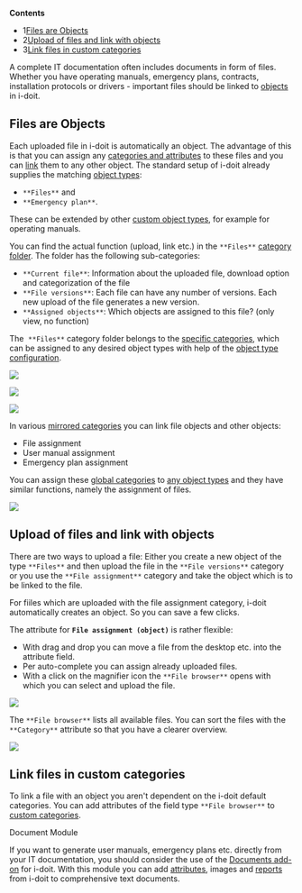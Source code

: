 **Contents**

*   1[Files are Objects](#UploadandLinkofFiles-FilesareObjects)
*   2[Upload of files and link with objects](#UploadandLinkofFiles-Uploadoffilesandlinkwithobjects)
*   3[Link files in custom categories](#UploadandLinkofFiles-Linkfilesincustomcategories)

A complete IT documentation often includes documents in form of files. Whether you have operating manuals, emergency plans, contracts, installation protocols or drivers - important files should be linked to [objects](../../basics/structure-of-the-it-documentation.md) in i-doit.

Files are Objects
-----------------

Each uploaded file in i-doit is automatically an object. The advantage of this is that you can assign any [categories and attributes](../../basics/structure-of-the-it-documentation.md) to these files and you can [link](/display/en/Object+Relations) them to any other object. The standard setup of i-doit already supplies the matching [object types](../../basics/structure-of-the-it-documentation.md):

*   `**Files**` and
*   `**Emergency plan**`.

These can be extended by other [custom object types](/display/en/Custom+Object+Types), for example for operating manuals.

You can find the actual function (upload, link etc.) in the `**Files**` [category folder](../../basics/structure-of-the-it-documentation.md). The folder has the following sub-categories:

*   `**Current file**`: Information about the uploaded file, download option and categorization of the file
*   `**File versions**`: Each file can have any number of versions. Each new upload of the file generates a new version.
*   `**Assigned objects**`: Which objects are assigned to this file? (only view, no function)

The  `**Files**` category folder belongs to the [specific categories](../../basics/structure-of-the-it-documentation.md), which can be assigned to any desired object types with help of the [object type configuration](/display/en/Custom+Object+Types).

![](/download/attachments/61014357/image2018-1-19%2010%3A12%3A7.png?version=1&modificationDate=1516353123443&api=v2&effects=drop-shadow)

![](/download/attachments/61014357/image2018-1-19%2010%3A29%3A20.png?version=1&modificationDate=1516354156615&api=v2&effects=drop-shadow)

![](/download/attachments/61014357/image2018-1-19%2010%3A31%3A13.png?version=1&modificationDate=1516354269907&api=v2&effects=drop-shadow)

In various [mirrored categories](../../basics/structure-of-the-it-documentation.md) you can link file objects and other objects:

*   File assignment
*   User manual assignment
*   Emergency plan assignment

You can assign these [global categories](../../basics/structure-of-the-it-documentation.md) to [any object types](/pages/viewpage.action?pageId=61014294) and they have similar functions, namely the assignment of files.

![](/download/attachments/61014357/image2018-1-19%2010%3A38%3A40.png?version=1&modificationDate=1516354717106&api=v2&effects=drop-shadow)

Upload of files and link with objects
-------------------------------------

There are two ways to upload a file: Either you create a new object of the type `**Files**` and then upload the file in the `**File versions**` category or you use the `**File assignment**` category and take the object which is to be linked to the file.

For fiiles which are uploaded with the file assignment category, i-doit automatically creates an object. So you can save a few clicks.

The attribute for **`File assignment (object)`** is rather flexible:

*   With drag and drop you can move a file from the desktop etc. into the attribute field.
*   Per auto-complete you can assign already uploaded files.
*   With a click on the magnifier icon the `**File browser**` opens with which you can select and upload the file.

![](/download/attachments/61014357/image2018-1-19%2010%3A43%3A19.png?version=1&modificationDate=1516354995701&api=v2&effects=drop-shadow)

The `**File browser**` lists all available files. You can sort the files with the `**Category**` attribute so that you have a clearer overview.

![](/download/attachments/61014357/image2018-1-19%2010%3A45%3A47.png?version=1&modificationDate=1516355143417&api=v2&effects=drop-shadow)

Link files in custom categories
-------------------------------

To link a file with an object you aren't dependent on the i-doit default categories. You can add attributes of the field type `**File browser**` to [custom categories](#).

Document Module

If you want to generate user manuals, emergency plans etc. directly from your IT documentation, you should consider the use of the [Documents add-on](/display/en/Documents) for i-doit. With this module you can add [attributes](../../basics/structure-of-the-it-documentation.md), images and [reports](/display/en/Report+Manager) from i-doit to comprehensive text documents.